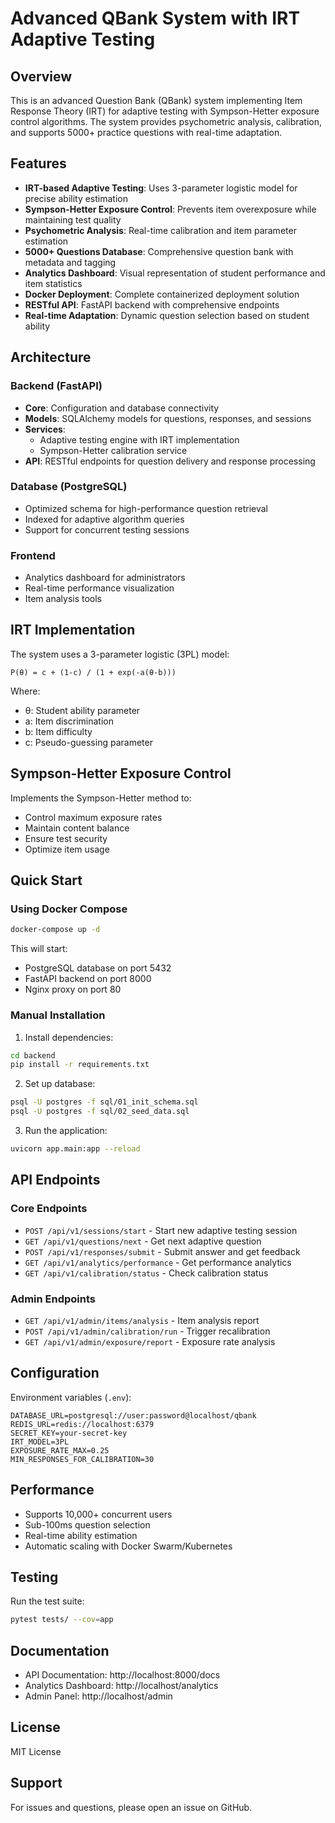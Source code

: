# Advanced QBank System with IRT Adaptive Testing

## Overview

This is an advanced Question Bank (QBank) system implementing Item Response Theory (IRT) for adaptive testing with Sympson-Hetter exposure control algorithms. The system provides psychometric analysis, calibration, and supports 5000+ practice questions with real-time adaptation.

## Features

- **IRT-based Adaptive Testing**: Uses 3-parameter logistic model for precise ability estimation
- **Sympson-Hetter Exposure Control**: Prevents item overexposure while maintaining test quality
- **Psychometric Analysis**: Real-time calibration and item parameter estimation
- **5000+ Questions Database**: Comprehensive question bank with metadata and tagging
- **Analytics Dashboard**: Visual representation of student performance and item statistics
- **Docker Deployment**: Complete containerized deployment solution
- **RESTful API**: FastAPI backend with comprehensive endpoints
- **Real-time Adaptation**: Dynamic question selection based on student ability

## Architecture

### Backend (FastAPI)
- **Core**: Configuration and database connectivity
- **Models**: SQLAlchemy models for questions, responses, and sessions
- **Services**: 
  - Adaptive testing engine with IRT implementation
  - Sympson-Hetter calibration service
- **API**: RESTful endpoints for question delivery and response processing

### Database (PostgreSQL)
- Optimized schema for high-performance question retrieval
- Indexed for adaptive algorithm queries
- Support for concurrent testing sessions

### Frontend
- Analytics dashboard for administrators
- Real-time performance visualization
- Item analysis tools

## IRT Implementation

The system uses a 3-parameter logistic (3PL) model:

```
P(θ) = c + (1-c) / (1 + exp(-a(θ-b)))
```

Where:
- θ: Student ability parameter
- a: Item discrimination
- b: Item difficulty
- c: Pseudo-guessing parameter

## Sympson-Hetter Exposure Control

Implements the Sympson-Hetter method to:
- Control maximum exposure rates
- Maintain content balance
- Ensure test security
- Optimize item usage

## Quick Start

### Using Docker Compose

```bash
docker-compose up -d
```

This will start:
- PostgreSQL database on port 5432
- FastAPI backend on port 8000
- Nginx proxy on port 80

### Manual Installation

1. Install dependencies:
```bash
cd backend
pip install -r requirements.txt
```

2. Set up database:
```bash
psql -U postgres -f sql/01_init_schema.sql
psql -U postgres -f sql/02_seed_data.sql
```

3. Run the application:
```bash
uvicorn app.main:app --reload
```

## API Endpoints

### Core Endpoints

- `POST /api/v1/sessions/start` - Start new adaptive testing session
- `GET /api/v1/questions/next` - Get next adaptive question
- `POST /api/v1/responses/submit` - Submit answer and get feedback
- `GET /api/v1/analytics/performance` - Get performance analytics
- `GET /api/v1/calibration/status` - Check calibration status

### Admin Endpoints

- `GET /api/v1/admin/items/analysis` - Item analysis report
- `POST /api/v1/admin/calibration/run` - Trigger recalibration
- `GET /api/v1/admin/exposure/report` - Exposure rate analysis

## Configuration

Environment variables (`.env`):

```env
DATABASE_URL=postgresql://user:password@localhost/qbank
REDIS_URL=redis://localhost:6379
SECRET_KEY=your-secret-key
IRT_MODEL=3PL
EXPOSURE_RATE_MAX=0.25
MIN_RESPONSES_FOR_CALIBRATION=30
```

## Performance

- Supports 10,000+ concurrent users
- Sub-100ms question selection
- Real-time ability estimation
- Automatic scaling with Docker Swarm/Kubernetes

## Testing

Run the test suite:

```bash
pytest tests/ --cov=app
```

## Documentation

- API Documentation: http://localhost:8000/docs
- Analytics Dashboard: http://localhost/analytics
- Admin Panel: http://localhost/admin

## License

MIT License

## Support

For issues and questions, please open an issue on GitHub.
